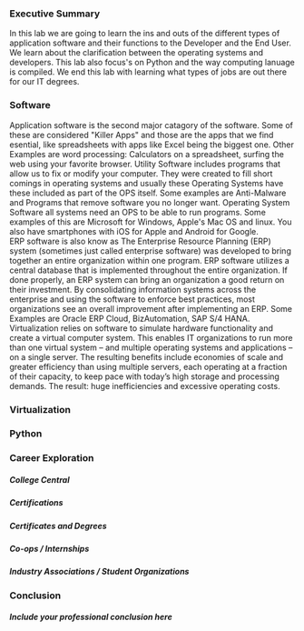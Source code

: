 ### Executive Summary
 In this lab we are going to learn the ins and outs of the different types of application software and their functions to the Developer and the End User. We learn about the clarification between the operating systems and developers. This lab also focus's on Python and the way computing lanuage is compiled. We end this lab with learning what types of jobs are out there for our IT degrees.

### Software
  Application software is the second major catagory of the software. Some of these are considered "Killer Apps" and those are the apps that we find esential, like spreadsheets with apps like Excel being the biggest one. Other Examples are word processing: Calculators on a spreadsheet, surfing the web using your favorite browser. 
  Utility Software includes programs that allow us to fix or modify your computer. They were created to fill short comings in operating systems and usually these Operating Systems have these included as part of the OPS itself. Some examples are Anti-Malware and Programs that remove software you no longer want.
  Operating System Software all systems need an OPS to be able to run programs. Some examples of this are Microsoft for Windows, Apple's Mac OS and linux. You also have smartphones with iOS for Apple and Android for Google.  
  ERP software is also know as The Enterprise Resource Planning (ERP) system (sometimes just called enterprise software) was developed to bring together an entire organization within one program. ERP software utilizes a central database that is implemented throughout the entire organization. If done properly, an ERP system can bring an organization a good return on their investment. By consolidating information systems across the enterprise and using the software to enforce best practices, most organizations see an overall improvement after implementing an ERP. Some Examples are Oracle ERP Cloud, BizAutomation, SAP S/4 HANA.
  Virtualization relies on software to simulate hardware functionality and create a virtual computer system. This enables IT organizations to run more than one virtual system – and multiple operating systems and applications – on a single server. The resulting benefits include economies of scale and greater efficiency than using multiple servers, each operating at a fraction of their capacity, to keep pace with today’s high storage and processing demands. The result: huge inefficiencies and excessive operating costs.
### Virtualization
  
### Python
### Career Exploration
##### College Central
##### Certifications
##### Certificates and Degrees
##### Co-ops / Internships
##### Industry Associations / Student Organizations
### Conclusion
##### Include your professional conclusion here
